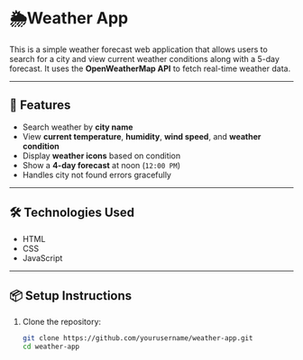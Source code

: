 # 🌦️Weather App

This is a simple weather forecast web application that allows users to search for a city and view current weather conditions along with a 5-day forecast. It uses the **OpenWeatherMap API** to fetch real-time weather data.

---

## 🚀 Features

- Search weather by **city name**
- View **current temperature**, **humidity**, **wind speed**, and **weather condition**
- Display **weather icons** based on condition
- Show a **4-day forecast** at noon (`12:00 PM`)
- Handles city not found errors gracefully

---

## 🛠️ Technologies Used

- HTML
- CSS
- JavaScript
  
---

## 📦 Setup Instructions

1. Clone the repository:

   ```bash
   git clone https://github.com/yourusername/weather-app.git
   cd weather-app
